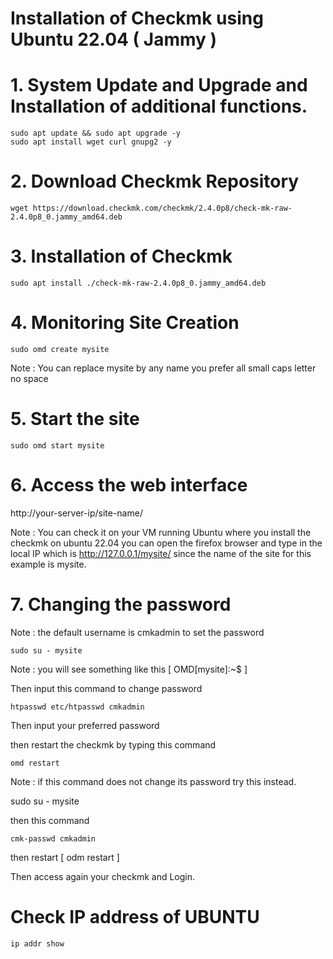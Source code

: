 # Installation of Checkmk using Ubuntu 22.04 ( Jammy )

# 1. System Update and Upgrade and Installation of additional functions.

  ```
  sudo apt update && sudo apt upgrade -y
  sudo apt install wget curl gnupg2 -y
  ```

# 2. Download Checkmk Repository
```
wget https://download.checkmk.com/checkmk/2.4.0p8/check-mk-raw-2.4.0p8_0.jammy_amd64.deb
```
# 3. Installation of Checkmk
```
sudo apt install ./check-mk-raw-2.4.0p8_0.jammy_amd64.deb
```
# 4. Monitoring Site Creation
```
sudo omd create mysite
```
Note : You can replace mysite by any name you prefer all small caps letter no space

# 5. Start the site
```
sudo omd start mysite
```
# 6. Access the web interface

http://your-server-ip/site-name/

Note : You can check it on your VM running Ubuntu where you install the checkmk on ubuntu 22.04 you can open the firefox browser and type in the local IP which is http://127.0.0.1/mysite/ since the name of the site for this example is mysite.

# 7. Changing the password
Note : the default username is cmkadmin
to set the password
```
sudo su - mysite
```
Note : you will see something like this [ OMD[mysite]:~$ ]

Then input this command to change password
```
htpasswd etc/htpasswd cmkadmin
```
Then input your preferred password

then restart the checkmk by typing this command
```
omd restart
```
Note : if this command does not change its password try this instead.

sudo su - mysite

then this command
```
cmk-passwd cmkadmin
```
then restart [ odm restart ]

Then access again your checkmk and Login.

# Check IP address of UBUNTU
```
ip addr show
```
